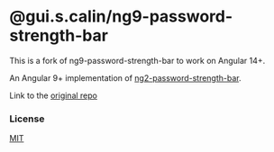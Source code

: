 # @gui.s.calin/ng9-password-strength-bar

This is a fork of ng9-password-strength-bar to work on Angular 14+. 

An Angular 9+ implementation of [ng2-password-strength-bar](https://www.npmjs.com/package/ng2-password-strength-bar).

Link to the [original repo](https://github.com/rnadler/ng9-password-strength-bar)

### License

[MIT](https://tldrlegal.com/license/mit-license)

